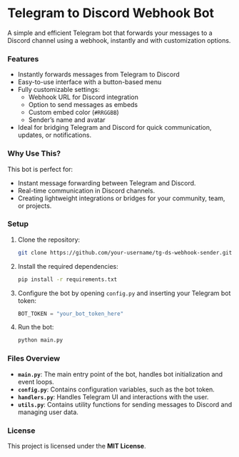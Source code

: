 # Telegram to Discord Webhook Bot

A simple and efficient Telegram bot that forwards your messages to a Discord channel using a webhook, instantly and with customization options.

### Features
- Instantly forwards messages from Telegram to Discord
- Easy-to-use interface with a button-based menu
- Fully customizable settings:
  - Webhook URL for Discord integration
  - Option to send messages as embeds
  - Custom embed color (`#RRGGBB`)
  - Sender’s name and avatar
- Ideal for bridging Telegram and Discord for quick communication, updates, or notifications.

### Why Use This?
This bot is perfect for:
- Instant message forwarding between Telegram and Discord.
- Real-time communication in Discord channels.
- Creating lightweight integrations or bridges for your community, team, or projects.

### Setup
1. Clone the repository:

   ```bash
   git clone https://github.com/your-username/tg-ds-webhook-sender.git
   ```
   
2. Install the required dependencies:

   ```bash
   pip install -r requirements.txt
   ```
   
3. Configure the bot by opening `config.py` and inserting your Telegram bot token:

   ```python
   BOT_TOKEN = "your_bot_token_here"
   ```
   
4. Run the bot:
 
   ```bash
   python main.py
   ```

### Files Overview

* **`main.py`**: The main entry point of the bot, handles bot initialization and event loops.
* **`config.py`**: Contains configuration variables, such as the bot token.
* **`handlers.py`**: Handles Telegram UI and interactions with the user.
* **`utils.py`**: Contains utility functions for sending messages to Discord and managing user data.

### License

This project is licensed under the **MIT License**.
